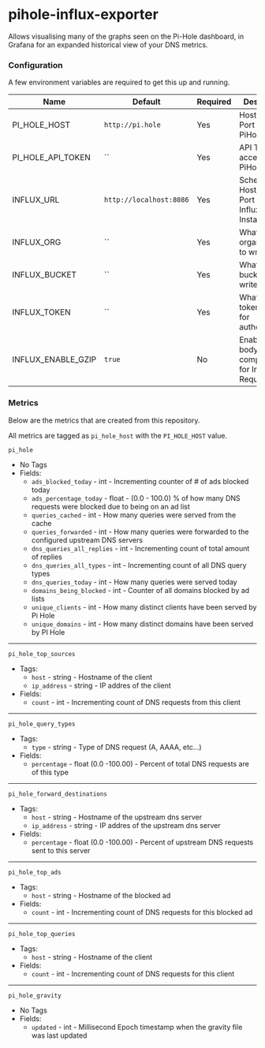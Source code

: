 # pihole-influx-exporter

Allows visualising many of the graphs seen on the Pi-Hole dashboard, in Grafana for an expanded historical view of your
DNS metrics.

### Configuration

A few environment variables are required to get this up and running.

| Name               | Default                 | Required | Description                                      |
|--------------------|-------------------------|----------|--------------------------------------------------|
| PI_HOLE_HOST       | `http://pi.hole`        | Yes      | Hostname & Port of your PiHole                   |
| PI_HOLE_API_TOKEN  | ``                      | Yes      | API Token for accessing PiHole                   |
| INFLUX_URL         | `http://localhost:8086` | Yes      | Schema, Hostname, & Port of your Influx Instance |
| INFLUX_ORG         | ``                      | Yes      | What Influx organization to write into           |
| INFLUX_BUCKET      | ``                      | Yes      | What Influx bucket to write into                 |
| INFLUX_TOKEN       | ``                      | Yes      | What Influx token to use for authentication      |
| INFLUX_ENABLE_GZIP | `true`                  | No       | Enable GZIP body compression for Influx Requests |

### Metrics

Below are the metrics that are created from this repository.

All metrics are tagged as `pi_hole_host` with the `PI_HOLE_HOST` value.

`pi_hole`

- No Tags
- Fields:
    - `ads_blocked_today` - int - Incrementing counter of # of ads blocked today
    - `ads_percentage_today` - float - (0.0 - 100.0) % of how many DNS requests were blocked due to being on an ad list
    - `queries_cached` - int - How many queries were served from the cache
    - `queries_forwarded` - int - How many queries were forwarded to the configured upstream DNS servers
    - `dns_queries_all_replies` - int - Incrementing count of total amount of replies
    - `dns_queries_all_types` - int - Incrementing count of all DNS query types
    - `dns_queries_today` - int - How many queries were served today
    - `domains_being_blocked` - int - Counter of all domains blocked by ad lists
    - `unique_clients` - int - How many distinct clients have been served by Pi Hole
    - `unique_domains` - int - How many distinct domains have been served by PI Hole

---

`pi_hole_top_sources`

- Tags:
    - `host` - string - Hostname of the client
    - `ip_address` - string - IP addres of the client
- Fields:
    - `count` - int - Incrementing count of DNS requests from this client

---

`pi_hole_query_types`

- Tags:
    - `type` - string - Type of DNS request (A, AAAA, etc...)
- Fields:
    - `percentage` - float (0.0 -100.00) - Percent of total DNS requests are of this type

---

`pi_hole_forward_destinations`

- Tags:
    - `host` - string - Hostname of the upstream dns server
    - `ip_address` - string - IP addres of the upstream dns server
- Fields:
    - `percentage` - float (0.0 -100.00) - Percent of upstream DNS requests sent to this server

---

`pi_hole_top_ads`

- Tags:
    - `host` - string - Hostname of the blocked ad
- Fields:
    - `count` - int - Incrementing count of DNS requests for this blocked ad

---

`pi_hole_top_queries`

- Tags:
    - `host` - string - Hostname of the client
- Fields:
    - `count` - int - Incrementing count of DNS requests for this client

---

`pi_hole_gravity`

- No Tags
- Fields:
    - `updated` - int - Millisecond Epoch timestamp when the gravity file was last updated
